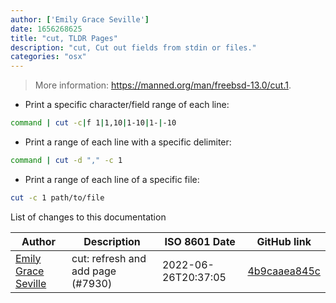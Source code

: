```yaml
---
author: ['Emily Grace Seville']
date: 1656268625
title: "cut, TLDR Pages"
description: "cut, Cut out fields from stdin or files."
categories: "osx"
---
```

> More information: <https://manned.org/man/freebsd-13.0/cut.1>.

- Print a specific character/field range of each line:

```bash
command | cut -c|f 1|1,10|1-10|1-|-10
```

- Print a range of each line with a specific delimiter:

```bash
command | cut -d "," -c 1
```

- Print a range of each line of a specific file:

```bash
cut -c 1 path/to/file
```
List of changes to this documentation


Author | Description | ISO 8601 Date | GitHub link
------|-----|-----|-----
[Emily Grace Seville](mailto:emilyseville7cf@gmail.com) | cut: refresh and add page (#7930) | 2022-06-26T20:37:05 | [4b9caaea845c](https://github.com/tldr-pages/tldr/commit/4b9caaea845c29381df6db051f98548c73b9e85c)

